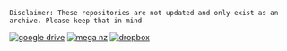 ```
Disclaimer: These repositories are not updated and only exist as an archive. Please keep that in mind
```
[![google drive](https://user-images.githubusercontent.com/12392651/112841451-65a9fd00-9098-11eb-9aec-7716525972ea.png)](https://drive.google.com/drive/folders/1uy469Cer2K_aR6hyxf-I-iLmA8MrHx2I)
[![mega nz](https://user-images.githubusercontent.com/12392651/112841575-8f632400-9098-11eb-9a4f-0617f3301e53.png)](https://mega.nz/folder/mBkDFahS#fgXgP-SG0R2mOz-xmwZhmw)
[![dropbox](https://user-images.githubusercontent.com/12392651/112841447-6478d000-9098-11eb-90bf-4d1d41abbc23.png)](https://www.dropbox.com/sh/d2xbb71sllihn7p/AACZLUC2UiW38qKxMVzlsr0pa?dl=0)
